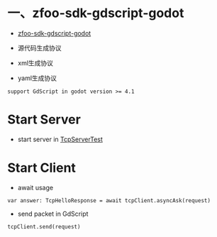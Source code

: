 # 一、zfoo-sdk-gdscript-godot


- [zfoo-sdk-gdscript-godot](https://github.com/zfoo-project/zfoo-sdk-gdscript-godot)

- 源代码生成协议
- xml生成协议
- yaml生成协议



```
support GdScript in godot version >= 4.1
```

# Start Server

- start server
  in [TcpServerTest](https://github.com/zfoo-project/zfoo/blob/64a9fec7bac3fb10cb798a567f75bb6d7230a121/net/src/test/java/com/zfoo/net/core/tcp/server/TcpServerTest.java)

# Start Client

- await usage

```
var answer: TcpHelloResponse = await tcpClient.asyncAsk(request)
```

- send packet in GdScript

```
tcpClient.send(request)
```